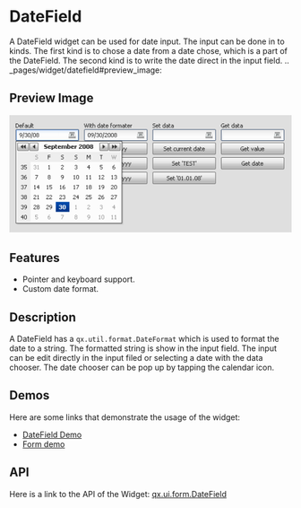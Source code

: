 DateField
=========

A DateField widget can be used for date input. The input can be done in to kinds. The first kind is to chose a date from a date chose, which is a part of the DateField. The second kind is to write the date direct in the input field. .. \_pages/widget/datefield\#preview\_image:

Preview Image
-------------

![DateField](datefield.png)

Features
--------

-   Pointer and keyboard support.
-   Custom date format.

Description
-----------

A DateField has a `qx.util.format.DateFormat` which is used to format the date to a string. The formatted string is show in the input field. The input can be edit directly in the input filed or selecting a date with the data chooser. The date chooser can be pop up by tapping the calendar icon.

Demos
-----

Here are some links that demonstrate the usage of the widget:

-   [DateField Demo](http://demo.qooxdoo.org/%{version}/demobrowser/#widget~DateField.html)
-   [Form demo](http://demo.qooxdoo.org/%{version}/demobrowser/#showcase~Form.html)

API
---

Here is a link to the API of the Widget:
[qx.ui.form.DateField](http://demo.qooxdoo.org/%{version}/apiviewer/#qx.ui.form.DateField)
